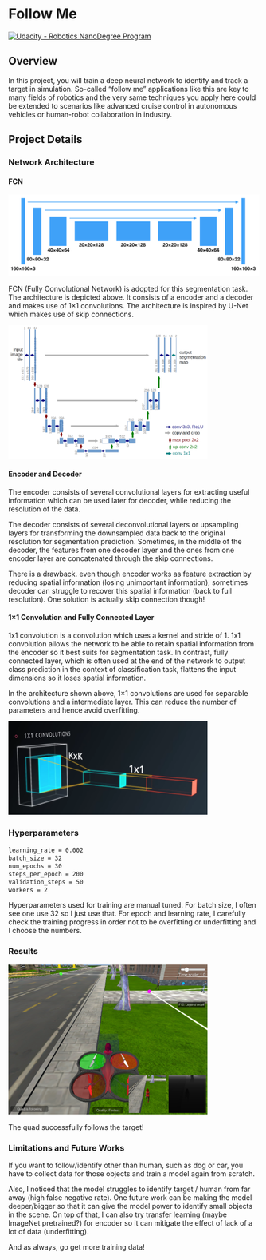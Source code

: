 # **Follow Me**

[![Udacity - Robotics NanoDegree Program](https://s3-us-west-1.amazonaws.com/udacity-robotics/Extra+Images/RoboND_flag.png)](https://www.udacity.com/robotics)

## Overview

In this project, you will train a deep neural network to identify and track a target in simulation. So-called “follow me” applications like this are key to many fields of robotics and the very same techniques you apply here could be extended to scenarios like advanced cruise control in autonomous vehicles or human-robot collaboration in industry.

## Project Details

### Network Architecture

#### FCN

<div><img src='./images/fcn.png', width='600'></div>

FCN (Fully Convolutional Network) is adopted for this segmentation task. The architecture is depicted above. It consists of a encoder and a decoder and makes use of 1×1 convolutions. The architecture is inspired by U-Net which makes use of skip connections.

<div><img src='./images/u-net.png', width='400'></div>

#### Encoder and Decoder

The encoder consists of several convolutional layers for extracting useful information which can be used later for decoder, while reducing the resolution of the data.

The decoder consists of several deconvolutional layers or upsampling layers for transforming the downsampled data back to the original resolution for segmentation prediction. Sometimes, in the middle of the decoder, the features from one decoder layer and the ones from one encoder layer are concatenated through the skip connections.

There is a drawback. even though encoder works as feature extraction by reducing spatial information (losing unimportant information), sometimes decoder can struggle to recover this spatial information (back to full resolution). One solution is actually skip connection though!

#### 1×1 Convolution and Fully Connected Layer

1x1 convolution is a convolution which uses a kernel and stride of 1. 1x1 convolution allows the network to be able to retain spatial information from the encoder so it best suits for segmentation task. In contrast, fully connected layer, which is often used at the end of the network to output class prediction in the context of classification task, flattens the input dimensions so it loses spatial information.

In the architecture shown above, 1×1 convolutions are used for separable convolutions and a intermediate layer. This can reduce the number of parameters and hence avoid overfitting.

<div><img src='./images/1x1-conv.png', width='400'></div>

### Hyperparameters

```
learning_rate = 0.002
batch_size = 32
num_epochs = 30
steps_per_epoch = 200
validation_steps = 50
workers = 2
```

Hyperparameters used for training are manual tuned. For batch size, I often see one use 32 so I just use that. For epoch and learning rate, I carefully check the training progress in order not to be overfitting or underfitting and I choose the numbers.

### Results

<div><img src='./images/followme.png', width='400'></div>

The quad successfully follows the target!

### Limitations and Future Works

If you want to follow/identify other than human, such as dog or car, you have to collect data for those objects and train a model again from scratch.

Also, I noticed that the model struggles to identify target / human from far away (high false negative rate).
One future work can be making the model deeper/bigger so that it can give the model power to identify small objects in the scene. On top of that, I can also try transfer learning  (maybe ImageNet pretrained?) for encoder so it can mitigate the effect of lack of a lot of data (underfitting).

And as always, go get more training data!
